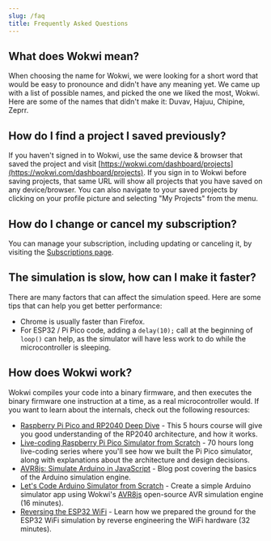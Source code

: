 ```yaml
---
slug: /faq
title: Frequently Asked Questions
---
```


## What does Wokwi mean?

When choosing the name for Wokwi, we were looking for a short word that would be easy to pronounce and didn't have any meaning yet. We came up with a list of possible names, and picked the one we liked the most, Wokwi. Here are some of the names that didn't make it: Duvav, Hajuu, Chipine, Zeprr.

## How do I find a project I saved previously?

If you haven't signed in to Wokwi, use the same device & browser that saved the project and visit [https://wokwi.com/dashboard/projects](https://wokwi.com/dashboard/projects). If you sign in to Wokwi before saving projects, that same URL will show all projects that you have saved on any device/browser. You can also navigate to your saved projects by clicking on your profile picture and selecting "My Projects" from the menu.

## How do I change or cancel my subscription?

You can manage your subscription, including updating or canceling it, by visiting the [Subscriptions page](https://wokwi.com/dashboard/subscriptions).

## The simulation is slow, how can I make it faster?

There are many factors that can affect the simulation speed. Here are some tips that can help you get better performance:

- Chrome is usually faster than Firefox.
- For ESP32 / Pi Pico code, adding a `delay(10);` call at the beginning of `loop()` can help, as the simulator will have less work to do while the microcontroller is sleeping.

## How does Wokwi work?

Wokwi compiles your code into a binary firmware, and then executes the binary firmware one instruction at a time, as a real microcontroller would. If you want to learn about the internals, check out the following resources:

- [Raspberry Pi Pico and RP2040 Deep Dive](https://www.youtube.com/watch?v=Duel_Oaases&list=PL_tws4AXg7auiZHZsL-qfrXoMiUONBB0U&index=2) - This 5 hours course will give you good understanding of the RP2040 architecture, and how it works.
- [Live-coding Raspberry Pi Pico Simulator from Scratch](https://www.youtube.com/watch?v=POCUbWhBXVA&list=PLLomdjsHtJTxT-vdJHwa3z62dFXZnzYBm&index=1&t=0s) - 70 hours long live-coding series where you'll see how we built the Pi Pico simulator, along with explanations about the architecture and design decisions.
- [AVR8js: Simulate Arduino in JavaScript](https://blog.wokwi.com/avr8js-simulate-arduino-in-javascript/) - Blog post covering the basics of the Arduino simulation engine.
- [Let's Code Arduino Simulator from Scratch](https://www.youtube.com/watch?v=fArqj-USmjA) - Create a simple Arduino simulator app using Wokwi's [AVR8js](https://github.com/wokwi/avr8js) open-source AVR simulation engine (16 minutes).
- [Reversing the ESP32 WiFi](https://www.youtube.com/watch?v=XmaT8bMssyQ) - Learn how we prepared the ground for the ESP32 WiFi simulation by reverse engineering the WiFi hardware (32 minutes).
